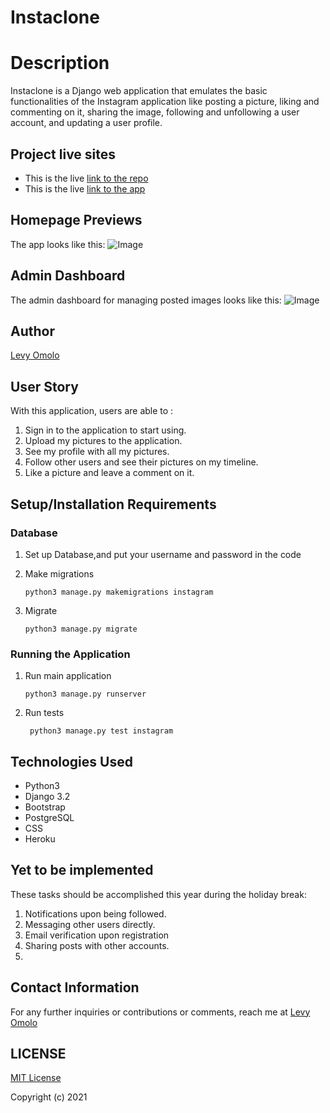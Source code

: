 # Instaclone




# Description
Instaclone is a Django web application that emulates the basic functionalities of the Instagram application like posting a picture, liking and commenting on it, sharing the image, following and unfollowing a user account, and updating a user profile.



## Project live sites
  * This is the live [link to the repo ](https://github.com/omololevy/instaclone) <br>
  * This is the live [link to the app ](https://levy-insta.herokuapp.com/)


## Homepage Previews
The app looks like this: 
  ![Image](./photos/static/assets/demo.png)

## Admin Dashboard
The admin dashboard for managing posted images looks like this: 
  ![Image](./photos/static/assets/admin.png)
  
## Author
[Levy Omolo](https://github.com/omololevy/)
## User Story
With this application, users are able to :
1. Sign in to the application to start using.
2. Upload my pictures to the application.
3. See my profile with all my pictures.
4. Follow other users and see their pictures on my timeline.
5. Like a picture and leave a comment on it.


## Setup/Installation Requirements

### Database

1. Set up Database,and put your username and password in the code

2. Make migrations

    ```python3 manage.py makemigrations instagram```

3. Migrate

   ```python3 manage.py migrate ```
    
### Running the Application
1. Run main application

   ```python3 manage.py runserver```

2. Run tests

    
   ``` python3 manage.py test instagram```

## Technologies Used

* Python3
* Django 3.2
* Bootstrap
* PostgreSQL
* CSS
* Heroku

## Yet to be implemented
These tasks should be accomplished this year during the holiday break:
1. Notifications upon being followed.
2. Messaging other users directly.
3. Email verification upon registration
4. Sharing posts with other accounts.
5. 

## Contact Information

For any further inquiries or contributions or comments, reach me at [Levy Omolo](https://github.com/omololevy)

## LICENSE

[MIT License](https://github.com/omololevy/instaclone/blob/master/LICENSE)

Copyright (c) 2021
